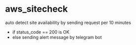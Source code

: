 # aws_sitecheck
auto detect site availability by sending request per 10 minutes
  - if status_code == 200 is OK
  - else sending alert message by telegram bot

